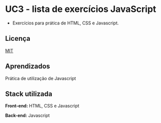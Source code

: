 
# UC3 - lista de exercícios JavaScript

- Exercícios para prática de HTML, CSS e Javascript.


## Licença

[MIT](https://choosealicense.com/licenses/mit/)


## Aprendizados

Prática de utilização de Javascript


## Stack utilizada

**Front-end:** HTML, CSS e Javascript

**Back-end:** Javascript


